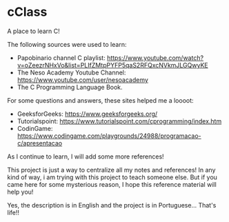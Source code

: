 # cClass
A place to learn C!

The following sources were used to learn:
  - Papobinario channel C playlist: https://www.youtube.com/watch?v=oZeezrNHxVo&list=PLIfZMtpPYFP5qaS2RFQxcNVkmJLGQwyKE
  - The Neso Academy Youtube Channel: https://www.youtube.com/user/nesoacademy
  - The C Programming Language Book.

For some questions and answers, these sites helped me a loooot:
  - GeeksforGeeks: https://www.geeksforgeeks.org/
  - Tutorialspoint: https://www.tutorialspoint.com/cprogramming/index.htm
  - CodinGame: https://www.codingame.com/playgrounds/24988/programacao-c/apresentacao

As I continue to learn, I will add some more references!

This project is just a way to centralize all my notes and references! In any kind of way, i am trying with this project to teach someone else. But if you came here for some mysterious reason, I hope this reference material will help you!

Yes, the description is in English and the project is in Portuguese... That's life!!
